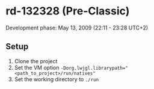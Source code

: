 # rd-132328 (Pre-Classic)
Development phase: May 13, 2009 (22:11 - 23:28 UTC+2)

## Setup
1. Clone the project
2. Set the VM option ``-Dorg.lwjgl.librarypath="<path_to_project>/run/natives"``
3. Set the working directory to ``./run``